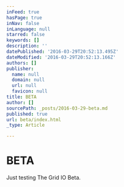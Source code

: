 ```yaml
---
inFeed: true
hasPage: true
inNav: false
inLanguage: null
starred: false
keywords: []
description: ''
datePublished: '2016-03-29T20:52:13.495Z'
dateModified: '2016-03-29T20:52:13.166Z'
authors: []
publisher:
  name: null
  domain: null
  url: null
  favicon: null
title: BETA
author: []
sourcePath: _posts/2016-03-29-beta.md
published: true
url: beta/index.html
_type: Article

---
```

# BETA

Just testing The Grid IO Beta.